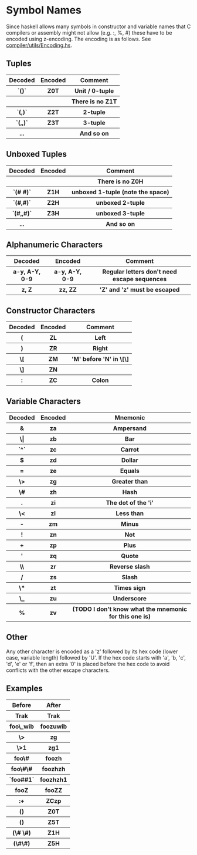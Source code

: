 # Symbol Names



Since haskell allows many symbols in constructor and variable names that C compilers or assembly might not allow (e.g. :, %, \#) these have to be encoded using z-encoding.  The encoding is as follows.  See [compiler/utils/Encoding.hs](/trac/ghc/browser/ghc/compiler/utils/Encoding.hs).


## Tuples


<table><tr><th> Decoded </th>
<th> Encoded </th>
<th> Comment 
</th></tr>
<tr><th> `()`</th>
<th> Z0T     </th>
<th> Unit / 0-tuple 
</th></tr>
<tr><th>         </th>
<th>         </th>
<th> There is no Z1T 
</th></tr>
<tr><th> `(,)`</th>
<th> Z2T </th>
<th> 2-tuple 
</th></tr>
<tr><th> `(,,)`</th>
<th> Z3T </th>
<th> 3-tuple 
</th></tr>
<tr><th> ... </th>
<th> </th>
<th> And so on 
</th></tr></table>


## Unboxed Tuples


<table><tr><th> Decoded </th>
<th> Encoded </th>
<th> Comment 
</th></tr>
<tr><th>         </th>
<th>         </th>
<th> There is no Z0H 
</th></tr>
<tr><th> `(# #)`</th>
<th> Z1H  </th>
<th> unboxed 1-tuple (note the space) 
</th></tr>
<tr><th> `(#,#)`</th>
<th> Z2H  </th>
<th> unboxed 2-tuple 
</th></tr>
<tr><th> `(#,,#)`</th>
<th> Z3H  </th>
<th> unboxed 3-tuple 
</th></tr>
<tr><th> ... </th>
<th> </th>
<th> And so on 
</th></tr></table>


## Alphanumeric Characters


<table><tr><th> Decoded </th>
<th> Encoded </th>
<th> Comment 
</th></tr>
<tr><th> a-y, A-Y, 0-9 </th>
<th> a-y, A-Y, 0-9 </th>
<th> Regular letters don't need escape sequences 
</th></tr>
<tr><th> z, Z </th>
<th> zz, ZZ </th>
<th> 'Z' and 'z' must be escaped 
</th></tr></table>


## Constructor Characters


<table><tr><th> Decoded </th>
<th> Encoded </th>
<th> Comment 
</th></tr>
<tr><th> ( </th>
<th> ZL </th>
<th> Left 
</th></tr>
<tr><th> ) </th>
<th> ZR </th>
<th> Right 
</th></tr>
<tr><th> \[ </th>
<th> ZM </th>
<th> 'M' before 'N' in \[\] 
</th></tr>
<tr><th> \] </th>
<th> ZN </th>
<th> 
</th></tr>
<tr><th> : </th>
<th> ZC </th>
<th> Colon 
</th></tr></table>


## Variable Characters


<table><tr><th> Decoded </th>
<th> Encoded </th>
<th> Mnemonic 
</th></tr>
<tr><th> & </th>
<th> za </th>
<th> Ampersand 
</th></tr>
<tr><th> \| </th>
<th> zb </th>
<th> Bar 
</th></tr>
<tr><th> `^` </th>
<th> zc </th>
<th> Carrot 
</th></tr>
<tr><th> $ </th>
<th> zd </th>
<th> Dollar 
</th></tr>
<tr><th> = </th>
<th> ze </th>
<th> Equals 
</th></tr>
<tr><th> \> </th>
<th> zg </th>
<th> Greater than 
</th></tr>
<tr><th> \# </th>
<th> zh </th>
<th> Hash 
</th></tr>
<tr><th> . </th>
<th> zi </th>
<th> The dot of the 'i' 
</th></tr>
<tr><th> \< </th>
<th> zl </th>
<th> Less than 
</th></tr>
<tr><th> - </th>
<th> zm </th>
<th> Minus 
</th></tr>
<tr><th> ! </th>
<th> zn </th>
<th> Not 
</th></tr>
<tr><th> + </th>
<th> zp </th>
<th> Plus 
</th></tr>
<tr><th> ' </th>
<th> zq </th>
<th> Quote 
</th></tr>
<tr><th> \\ </th>
<th> zr </th>
<th> Reverse slash 
</th></tr>
<tr><th> / </th>
<th> zs </th>
<th> Slash 
</th></tr>
<tr><th> \* </th>
<th> zt </th>
<th> Times sign 
</th></tr>
<tr><th> \_ </th>
<th> zu </th>
<th> Underscore 
</th></tr>
<tr><th> % </th>
<th> zv </th>
<th> (TODO I don't know what the mnemonic for this one is) 
</th></tr></table>


## Other



Any other character is encoded as a 'z' followed by its hex code (lower case, variable length) followed by 'U'.  If the hex code starts with 'a', 'b, 'c', 'd', 'e' or 'f', then an extra '0' is placed before the hex code to avoid conflicts with the other escape characters.


## Examples


<table><tr><th> Before  </th>
<th> After 
</th></tr>
<tr><th> Trak    </th>
<th> Trak 
</th></tr>
<tr><th> foo\_wib </th>
<th> foozuwib 
</th></tr>
<tr><th> \>       </th>
<th> zg 
</th></tr>
<tr><th> \>1      </th>
<th> zg1 
</th></tr>
<tr><th> foo\#    </th>
<th> foozh 
</th></tr>
<tr><th> foo\#\#   </th>
<th> foozhzh 
</th></tr>
<tr><th> `foo##1`  </th>
<th> foozhzh1 
</th></tr>
<tr><th> fooZ    </th>
<th> fooZZ 
</th></tr>
<tr><th> :+      </th>
<th> ZCzp 
</th></tr>
<tr><th> ()      </th>
<th> Z0T 
</th></tr>
<tr><th> (<sub></sub>)  </th>
<th> Z5T 
</th></tr>
<tr><th> (\# \#)   </th>
<th> Z1H 
</th></tr>
<tr><th> (\#<sub></sub>\#)</th>
<th> Z5H 
</th></tr></table>


